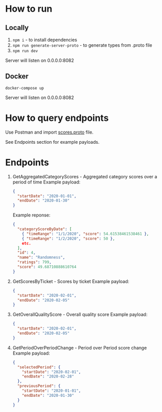 # How to run

## Locally

1. `npm i` - to install dependencies
2. `npm run generate-server-proto` - to generate types from .proto file
3. `npm run dev`

Server will listen on 0.0.0.0:8082

## Docker

`docker-compose up`

Server will listen on 0.0.0.0:8082

# How to query endpoints

Use Postman and import [scores.proto](./src/proto/scores.proto) file.

See Endpoints section for example payloads.

# Endpoints

1. GetAggregatedCategoryScores - Aggregated category scores over a period of time
   Example payload:
   ```json
   {
     "startDate": "2020-01-01",
     "endDate": "2020-01-30"
   }
   ```
   Example reponse:
   ```json
   {
     "categoryScoreByDate": [
       { "timeRange": "1/1/2020", "score": 54.61538461538461 },
       { "timeRange": "1/2/2020", "score": 50 },
       etc.
     ],
     "id": 4,
     "name": "Randomness",
     "ratings": 799,
     "score": 49.68710888610764
   }
   ```
2. GetScoresByTicket - Scores by ticket
   Example payload:

   ```json
   {
     "startDate": "2020-02-01",
     "endDate": "2020-02-05"
   }
   ```

3. GetOverallQualityScore - Overall quality score
   Example payload:

   ```json
   {
     "startDate": "2020-02-01",
     "endDate": "2020-02-05"
   }
   ```

4. GetPeriodOverPeriodChange - Period over Period score change
   Example payload:

   ```json
   {
     "selectedPeriod": {
       "startDate": "2020-02-01",
       "endDate": "2020-02-28"
     },
     "previousPeriod": {
       "startDate": "2020-01-01",
       "endDate": "2020-01-30"
     }
   }
   ```
